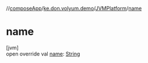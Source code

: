 //[composeApp](../../../index.md)/[ke.don.volyum.demo](../index.md)/[JVMPlatform](index.md)/[name](name.md)

# name

[jvm]\
open override val [name](name.md): [String](https://kotlinlang.org/api/core/kotlin-stdlib/kotlin/-string/index.html)